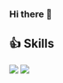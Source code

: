 ### Hi there 👋


## 👍 Skills
<img src="https://img.shields.io/badge/Node.js-339933?style=flat-square&logo=Node.js&logoColor=white"/>

<img src="https://img.shields.io/badge/Nodemon-76D04B?style=flat-square&logo=Nodemon&logoColor=white"/>
